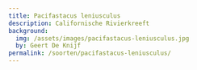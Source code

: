 ```yaml
---
title: Pacifastacus leniusculus
description: Californische Rivierkreeft
background:
  img: /assets/images/pacifastacus-leniusculus.jpg
  by: Geert De Knijf
permalink: /soorten/pacifastacus-leniusculus/
---
```

